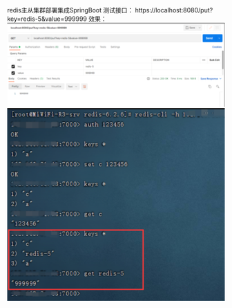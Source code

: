 redis主从集群部署集成SpringBoot
测试接口：
https://localhost:8080/put?key=redis-5&value=999999
效果：
![img.png](img.png)
![img_1.png](img_1.png)

